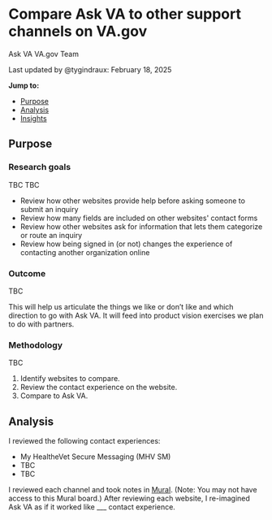 # Compare Ask VA to other support channels on VA.gov

Ask VA VA.gov Team

Last updated by @tygindraux: February 18, 2025

**Jump to:**
- [Purpose](#purpose)
- [Analysis](#analysis)
- [Insights](#insights)

## Purpose

### Research goals

TBC
TBC

- Review how other websites provide help before asking someone to submit an inquiry
- Review how many fields are included on other websites' contact forms
- Review how other websites ask for information that lets them categorize or route an inquiry
- Review how being signed in (or not) changes the experience of contacting another organization online

### Outcome

TBC

This will help us articulate the things we like or don’t like and which direction to go with Ask VA. It will feed into product vision exercises we plan to do with partners.

### Methodology

TBC

1. Identify websites to compare.
2. Review the contact experience on the website.
3. Compare to Ask VA.

## Analysis

I reviewed the following contact experiences:

- My HealtheVet Secure Messaging (MHV SM)
- TBC
- TBC

I reviewed each channel and took notes in [Mural](https://app.mural.co/t/departmentofveteransaffairs9999/m/departmentofveteransaffairs9999/1738276336649/31f5cc8b2eb56f67173d0318e5e38bda887b53bd). (Note: You may not have access to this Mural board.) After reviewing each website, I re-imagined Ask VA as if it worked like ___ contact experience.
